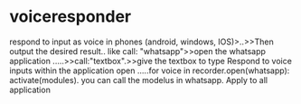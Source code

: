 # voiceresponder
respond to input as voice in phones (android, windows, IOS)>..>>Then output the desired result.. like call: "whatsapp">>open the whatsapp application .....>>call:"textbox".>>give the textbox to type
Respond to voice inputs within the application open .....for voice in recorder.open(whatsapp): activate(modules). you can call the modelus in whatsapp. 
Apply to all application
